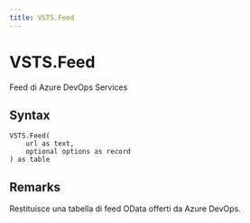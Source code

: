 ```yaml
---
title: VSTS.Feed
---
```


# VSTS.Feed


Feed di Azure DevOps Services


## Syntax

```powerquery
VSTS.Feed(
    url as text,
    optional options as record
) as table
```


## Remarks

Restituisce una tabella di feed OData offerti da Azure DevOps.


